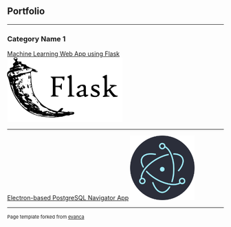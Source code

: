 ## Portfolio

---

### Category Name 1 

[Machine Learning Web App using Flask](/projects/vgf_elevators)
<img src="images/flask_logo.png?raw=true" height="150"/>

---
[Electron-based PostgreSQL Navigator App](/projects/postgresnav)
<img src="images/electron_logo.png?raw=true" height="150"/>

---
<p style="font-size:11px">Page template forked from <a href="https://github.com/evanca/quick-portfolio">evanca</a></p>
<!-- Remove above link if you don't want to attibute -->

